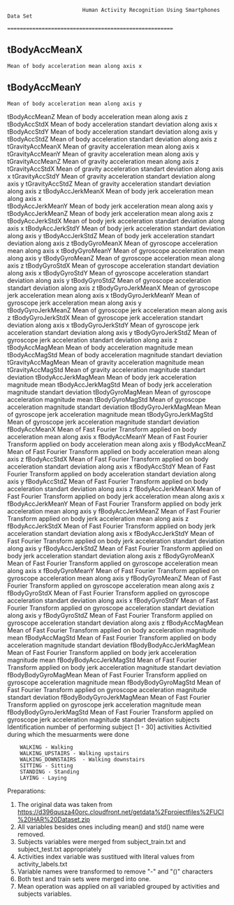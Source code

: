 							Human Activity Recognition Using Smartphones Data Set
							=====================================================

tBodyAccMeanX
-------------
	Mean of body acceleration mean along axis x
tBodyAccMeanY
-------------
	Mean of body acceleration mean along axis y
tBodyAccMeanZ
	Mean of body acceleration mean along axis z
tBodyAccStdX
	Mean of body acceleration standart deviation along axis x
tBodyAccStdY
	Mean of body acceleration standart deviation along axis y
tBodyAccStdZ
	Mean of body acceleration standart deviation along axis z
tGravityAccMeanX
	Mean of gravity acceleration mean along axis x
tGravityAccMeanY
	Mean of gravity acceleration mean along axis y
tGravityAccMeanZ
	Mean of gravity acceleration mean along axis z
tGravityAccStdX
	Mean of gravity acceleration standart deviation along axis x
tGravityAccStdY
	Mean of gravity acceleration standart deviation along axis y
tGravityAccStdZ
	Mean of gravity acceleration standart deviation along axis z
tBodyAccJerkMeanX
	Mean of body jerk acceleration mean along axis x	
tBodyAccJerkMeanY
	Mean of body jerk acceleration mean along axis y
tBodyAccJerkMeanZ
	Mean of body jerk acceleration mean along axis z
tBodyAccJerkStdX
	Mean of body jerk acceleration standart deviation along axis x
tBodyAccJerkStdY
	Mean of body jerk acceleration standart deviation along axis y
tBodyAccJerkStdZ
	Mean of body jerk acceleration standart deviation along axis z
tBodyGyroMeanX
	Mean of gyroscope acceleration mean along axis x
tBodyGyroMeanY
	Mean of gyroscope acceleration mean along axis y
tBodyGyroMeanZ
	Mean of gyroscope acceleration mean along axis z
tBodyGyroStdX
	Mean of gyroscope acceleration standart deviation along axis x
tBodyGyroStdY
	Mean of gyroscope acceleration standart deviation along axis y
tBodyGyroStdZ
	Mean of gyroscope acceleration standart deviation along axis z
tBodyGyroJerkMeanX
	Mean of gyroscope jerk acceleration mean along axis x
tBodyGyroJerkMeanY
	Mean of gyroscope jerk acceleration mean along axis y	
tBodyGyroJerkMeanZ
	Mean of gyroscope jerk acceleration mean along axis z
tBodyGyroJerkStdX
	Mean of gyroscope jerk acceleration standart deviation along axis x
tBodyGyroJerkStdY
	Mean of gyroscope jerk acceleration standart deviation along axis y
tBodyGyroJerkStdZ
	Mean of gyroscope jerk acceleration standart deviation along axis z
tBodyAccMagMean
	Mean of body acceleration magnitude mean
tBodyAccMagStd
	Mean of body acceleration magnitude standart deviation
tGravityAccMagMean
	Mean of gravity acceleration magnitude mean
tGravityAccMagStd
	Mean of gravity acceleration magnitude standart deviation
tBodyAccJerkMagMean
	Mean of body jerk acceleration magnitude mean
tBodyAccJerkMagStd
	Mean of body jerk acceleration magnitude standart deviation
tBodyGyroMagMean
	Mean of gyroscope acceleration magnitude mean
tBodyGyroMagStd
	Mean of gyroscope acceleration magnitude standart deviation
tBodyGyroJerkMagMean
	Mean of gyroscope jerk acceleration magnitude mean
tBodyGyroJerkMagStd
	Mean of gyroscope jerk acceleration magnitude standart deviation
fBodyAccMeanX
	Mean of Fast Fourier Transform applied on body acceleration mean along axis x
fBodyAccMeanY
	Mean of Fast Fourier Transform applied on body acceleration mean along axis y
fBodyAccMeanZ
	Mean of Fast Fourier Transform applied on body acceleration mean along axis z
fBodyAccStdX
	Mean of Fast Fourier Transform applied on body acceleration standart deviation along axis x
fBodyAccStdY
	Mean of Fast Fourier Transform applied on body acceleration standart deviation along axis y
fBodyAccStdZ
	Mean of Fast Fourier Transform applied on body acceleration standart deviation along axis z
fBodyAccJerkMeanX
	Mean of Fast Fourier Transform applied on body jerk acceleration mean along axis x
fBodyAccJerkMeanY
	Mean of Fast Fourier Transform applied on body jerk acceleration mean along axis y
fBodyAccJerkMeanZ
	Mean of Fast Fourier Transform applied on body jerk acceleration mean along axis z
fBodyAccJerkStdX
	Mean of Fast Fourier Transform applied on body jerk acceleration standart deviation along axis x
fBodyAccJerkStdY
	Mean of Fast Fourier Transform applied on body jerk acceleration standart deviation along axis y
fBodyAccJerkStdZ
	Mean of Fast Fourier Transform applied on body jerk acceleration standart deviation along axis z
fBodyGyroMeanX
	Mean of Fast Fourier Transform applied on gyroscope acceleration mean along axis x
fBodyGyroMeanY
	Mean of Fast Fourier Transform applied on gyroscope acceleration mean along axis y
fBodyGyroMeanZ
	Mean of Fast Fourier Transform applied on gyroscope acceleration mean along axis z
fBodyGyroStdX
	Mean of Fast Fourier Transform applied on gyroscope acceleration standart deviation along axis x
fBodyGyroStdY
	Mean of Fast Fourier Transform applied on gyroscope acceleration standart deviation along axis y
fBodyGyroStdZ
	Mean of Fast Fourier Transform applied on gyroscope acceleration standart deviation along axis z
fBodyAccMagMean
	Mean of Fast Fourier Transform applied on body acceleration magnitude mean
fBodyAccMagStd
	Mean of Fast Fourier Transform applied on body acceleration magnitude standart deviation
fBodyBodyAccJerkMagMean
	Mean of Fast Fourier Transform applied on body jerk acceleration magnitude mean
fBodyBodyAccJerkMagStd
	Mean of Fast Fourier Transform applied on body jerk  acceleration magnitude standart deviation
fBodyBodyGyroMagMean
	Mean of Fast Fourier Transform applied on gyroscope acceleration magnitude mean
fBodyBodyGyroMagStd
	Mean of Fast Fourier Transform applied on gyroscope acceleration magnitude standart deviation
fBodyBodyGyroJerkMagMean
	Mean of Fast Fourier Transform applied on gyroscope jerk acceleration magnitude mean
fBodyBodyGyroJerkMagStd
	Mean of Fast Fourier Transform applied on gyroscope jerk acceleration magnitude standart deviation
subjects
	Identification number of performing subject [1 - 30]
activities
	Activitied during which the mesuarments were done

		WALKING - Walking
		WALKING_UPSTAIRS - Walking upstairs
		WALKING_DOWNSTAIRS  - Walking downstairs
		SITTING - Sitting
		STANDING - Standing
		LAYING - Laying

Preparations:

1. The original data was taken from https://d396qusza40orc.cloudfront.net/getdata%2Fprojectfiles%2FUCI%20HAR%20Dataset.zip
2. All variables besides ones including mean() and std() name were removed.
3. Subjects variables were merged from subject_train.txt and subject_test.txt appropriately
4. Activities index variable was sustitued with literal values from activity_labels.txt
5. Variable names were transformed to remove "-" and "()" characters
6. Both test and train sets were merged into one.
7. Mean operation was applied on all variabled grouped by activities and subjects variables.
